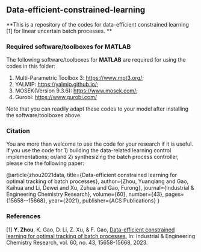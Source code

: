 ## Data-efficient-constrained-learning
**This is a repository of the codes for data-efficient constrained learning [1] for linear uncertain batch processes. **


### Required software/toolboxes for MATLAB
The following software/toolboxes for **MATLAB** are required for using the codes in this folder:
 1. Multi-Parametric Toolbox 3: https://www.mpt3.org/;
 2. YALMIP: https://yalmip.github.io/;
 3. MOSEK(Version 9.3.6): https://www.mosek.com/;
 4. Gurobi: https://www.gurobi.com/

Note that you can readily adapt these codes to your model after installing the software/toolboxes above.


### Citation
You are more than welcome to use the code for your research if it is useful. If you use the code for 1) building the data-related learning control implementations; or/and 2) synthesizing the batch process controller, please cite the following paper:

   @article{zhou2021data,
      title={Data-efficient constrained learning for optimal tracking of batch processes},
      author={Zhou, Yuanqiang and Gao, Kaihua and Li, Dewei and Xu, Zuhua and Gao, Furong},
      journal={Industrial \& Engineering Chemistry Research},
      volume={60},
      number={43},
      pages={15658--15668},
      year={2021},
      publisher={ACS Publications}
}

### References
[1] **Y. Zhou**, K. Gao, D. Li, Z. Xu, & F. Gao, [Data-efficient constrained learning for optimal tracking of batch processes](https://doi.org/10.1021/acs.iecr.1c02706), In: Industrial & Engineering Chemistry Research, vol. 60, no. 43, 15658-15668, 2023.

